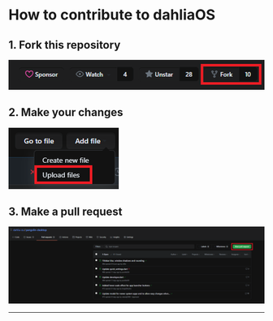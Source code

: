 # How to contribute to dahliaOS

## 1. Fork this repository

![fork](./images/fork.png)

## 2. Make your changes

![changes](./images/upload.png)

## 3. Make a pull request

![pr](./images/pr.png)

***

